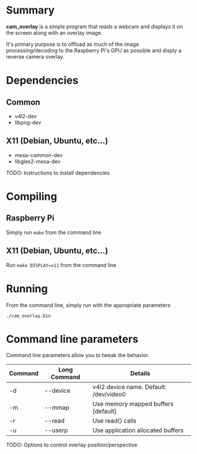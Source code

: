 # Summary
**cam_overlay** is a simple program that reads a webcam and displays it on the screen along with an overlay image.

It's primary purpose is to offload as much of the image processing/decoding to the Raspberry Pi's GPU as possible and disply a reverse camera overlay.

# Dependencies
## Common
- v4l2-dev
- libpng-dev

## X11 (Debian, Ubuntu, etc...)
 - mesa-common-dev
 - libgles2-mesa-dev

TODO: Instructions to install dependencies

# Compiling
## Raspberry Pi
Simply run `make` from the command line

## X11 (Debian, Ubuntu, etc...)
Run `make DISPLAY=x11` from the command line

# Running
From the command line, simply run with the appropriate parameters

`./cam_overlay.bin`

# Command line parameters

Command line parameters allow you to tweak the behavior.

| Command | Long Command | Details |
|---------|--------------|---------
| -d       | --device    | v4l2 device name. Default: /dev/video0
| -m       | --mmap      | Use memory mapped buffers [default]
| -r       | --read      | Use read() calls
| -u       | --userp     | Use application allocated buffers

TODO: Options to control overlay position/perspective

